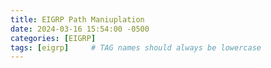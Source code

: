 ```yaml
---
title: EIGRP Path Maniuplation
date: 2024-03-16 15:54:00 -0500
categories: [EIGRP]
tags: [eigrp]     # TAG names should always be lowercase
---
```

